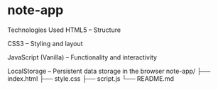 # note-app
Technologies Used
HTML5 – Structure

CSS3 – Styling and layout

JavaScript (Vanilla) – Functionality and interactivity

LocalStorage – Persistent data storage in the browser
note-app/
├── index.html
├── style.css
├── script.js
└── README.md
